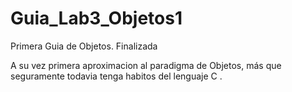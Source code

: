 # Guia_Lab3_Objetos1
Primera Guia de Objetos. Finalizada

A su vez primera aproximacion al paradigma de Objetos, más que seguramente todavia tenga habitos del lenguaje C .
